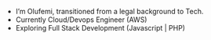 - I’m Olufemi, transitioned from a legal background to Tech.
- Currently Cloud/Devops Engineer (AWS)
- Exploring Full Stack Development (Javascript | PHP)

<!---
C3driK/C3driK is a ✨ special ✨ repository because its `README.md` (this file) appears on your GitHub profile.
You can click the Preview link to take a look at your changes.
--->
